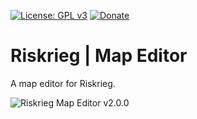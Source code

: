 [![License: GPL v3](https://img.shields.io/badge/License-GPLv3-blue.svg)](https://www.gnu.org/licenses/gpl-3.0)
[![Donate](https://img.shields.io/badge/donate-PayPal-brightgreen.svg)](https://paypal.me/aaronjyoder)

# Riskrieg | Map Editor
A map editor for Riskrieg.


![Riskrieg Map Editor v2.0.0](https://i.imgur.com/UY1E1Hu.png)
